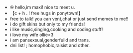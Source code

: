 - ✇ hello,im maxi! nice to meet u.
- 【c + h . ! free hugs in ponytown!】
- free to talk! you can vent,chat or just send memes to me!!
- i do gift skins but only to my friends!
- i like music,singing,cooking and coding stuff!
- i love my wife ollie<3
- i am pansexsual,genderfuild and trans.
- dni list! ; homophobic,raisist and other.
